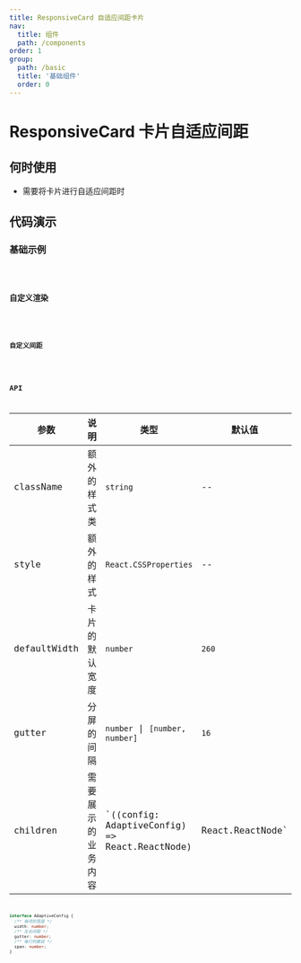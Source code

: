 ```yaml
---
title: ResponsiveCard 自适应间距卡片
nav:
  title: 组件
  path: /components
order: 1
group:
  path: /basic
  title: '基础组件'
  order: 0
---
```


# ResponsiveCard 卡片自适应间距

## 何时使用

- 需要将卡片进行自适应间距时

## 代码演示

### 基础示例

<code src="../demo/demo02.tsx" />

### 自定义渲染

<code src="../demo/demo01.tsx" />


### 自定义间距

<code src="../demo/demo03.tsx" />

## API

| 参数          | 说明          | 类型                 | 默认值 | 版本 |
| ------------ | --------------| ------------------- | ------ | ---- |
| className     | 额外的样式类   | `string`     | --     | --   |
| style     | 额外的样式   | `React.CSSProperties`     | --     | --   |
| defaultWidth     | 卡片的默认宽度   | `number`     | `260`    | --  |
| gutter     | 分屏的间隔   | `number` \| `[number, number]`     | `16`    | --  |
| children | 需要展示的业务内容   | `((config: AdaptiveConfig) => React.ReactNode) | React.ReactNode`  |--  | --  |


```ts
interface AdaptiveConfig {
  /** 每项的宽度 */
  width: number;
  /** 左右间距 */
  gutter: number;
  /** 每行的数目 */
  span: number;
}
```
